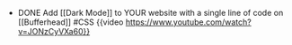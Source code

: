 - DONE Add [[Dark Mode]] to YOUR website with a single line of code on [[Bufferhead]] #CSS 
  {{video https://www.youtube.com/watch?v=JONzCyVXa60}}